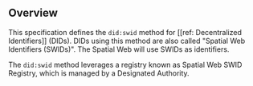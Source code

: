 ## Overview

This specification defines the `did:swid` method for [[ref: Decentralized Identifiers]] (DIDs).
DIDs using this method  are also called "Spatial Web Identifiers (SWIDs)".
The Spatial Web will use SWIDs as identifiers.

The `did:swid` method leverages a registry known as Spatial Web SWID Registry, which is
managed by a Designated Authority.

